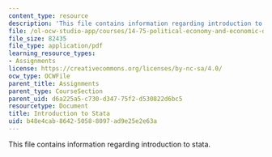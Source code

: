 ```yaml
---
content_type: resource
description: 'This file contains information regarding introduction to stata. '
file: /ol-ocw-studio-app/courses/14-75-political-economy-and-economic-development-fall-2012/b48e4cab864250588097ad9e25e2e63a_MIT14_75F12_IntrotoStatav2.pdf
file_size: 82435
file_type: application/pdf
learning_resource_types:
- Assignments
license: https://creativecommons.org/licenses/by-nc-sa/4.0/
ocw_type: OCWFile
parent_title: Assignments
parent_type: CourseSection
parent_uid: d6a225a5-c730-d347-75f2-d530822d6bc5
resourcetype: Document
title: Introduction to Stata
uid: b48e4cab-8642-5058-8097-ad9e25e2e63a
---
```

This file contains information regarding introduction to stata. 